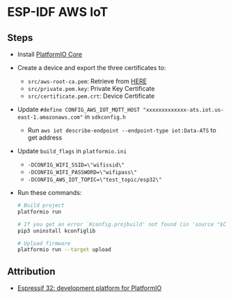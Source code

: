 # ESP-IDF AWS IoT

## Steps

* Install [PlatformIO Core](http://docs.platformio.org/page/core.html)
* Create a device and export the three certificates to:
  * `src/aws-root-ca.pem`: Retrieve from [HERE](https://www.amazontrust.com/repository/AmazonRootCA1.pem)
  * `src/private.pem.key`: Private Key Certificate
  * `src/certificate.pem.crt`: Device Certificate
* Update `#define CONFIG_AWS_IOT_MQTT_HOST "xxxxxxxxxxxxx-ats.iot.us-east-1.amazonaws.com"` in `sdkconfig.h`
  * Run `aws iot describe-endpoint --endpoint-type iot:Data-ATS` to get address
* Update `build_flags` in `platformio.ini`
  * `-DCONFIG_WIFI_SSID=\"wifissid\"`
  * `-DCONFIG_WIFI_PASSWORD=\"wifipass\"`
  * `-DCONFIG_AWS_IOT_TOPIC=\"test_topic/esp32\"`
* Run these commands:

  ```bash
  # Build project
  platformio run

  # If you get an error `Kconfig.projbuild' not found (in 'source "$COMPONENT_KCONFIGS_PROJBUILD"').`, run this command
  pip3 uninstall kconfiglib

  # Upload firmware
  platformio run --target upload
  ```

## Attribution

* [Espressif 32: development platform for PlatformIO](https://github.com/platformio/platform-espressif32/tree/master/examples/espidf-aws-iot)
